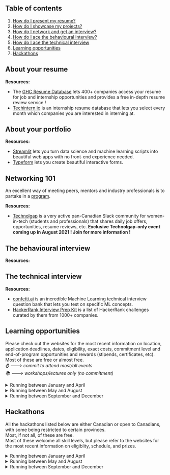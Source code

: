 ## Table of contents
1. [How do I present my resume?](https://github.com/nadiaenh/cheatsheet/blob/main/career%20and%20personal%20development.md#about-your-resume)
2. [How do I showcase my projects?](https://github.com/nadiaenh/cheatsheet/blob/main/career%20and%20personal%20development.md#about-your-portfolio)
3. [How do I network and get an interview?](https://github.com/nadiaenh/cheatsheet/blob/main/career%20and%20personal%20development.md#networking-101)
4. [How do I ace the behavioural interview?](https://github.com/nadiaenh/cheatsheet/blob/main/career%20and%20personal%20development.md#the-behavioural-interview)
5. [How do I ace the technical interview](https://github.com/nadiaenh/cheatsheet/blob/main/career%20and%20personal%20development.md#the-technical-interview)
6. [Learning opportunities](https://github.com/nadiaenh/cheatsheet/blob/main/career%20and%20personal%20development.md#learning-opportunities)
7. [Hackathons](https://github.com/nadiaenh/cheatsheet/blob/main/career%20and%20personal%20development.md#hackathons)

## About your resume

**Resources:**  
* The [GHC Resume Database](https://ghc.anitab.org/attend/resume-database) lets 400+ companies access your resume for job and internship opportunities and provides a free in-depth resume review service !
* [Techintern.io](https://www.techintern.io/student) is an internship resume database that lets you select every month which companies you are interested in interning at.

## About your portfolio

**Resources:**  
* [Streamlit](https://streamlit.io/) lets you turn data science and machine learning scripts into beautiful web apps with no front-end experience needed.
* [Typeform](https://www.typeform.com/) lets you create beautiful interactive forms.

## Networking 101

An excellent way of meeting peers, mentors and industry professionals is to partake in a [program](https://github.com/nadiaenh/cheatsheet/blob/main/Getting%20a%20job.md#learning-opportunities). 

**Resources:**
* [Technolgap](https://tinyurl.com/join-technolgap) is a very active pan-Canadian Slack community for women-in-tech (students and professionals) that shares daily job offers, opportunities, resume reviews, etc. **Exclusive Technolgap-only event coming up in August 2021 ! Join for more information !**

## The behavioural interview

**Resources:**  

## The technical interview

**Resources:**  
* [confetti.ai](https://www.confetti.ai/) is an incredible Machine Learning technical interview question bank that lets you test on specific ML concepts. 
* [HackerRank Interview Prep Kit](https://www.hackerrank.com/interview/interview-preparation-kit) is a list of HackerRank challenges curated by them from 1000+ companies.  

## Learning opportunities
Please check out the websites for the most recent information on location, application deadlines, dates, eligibility, exact costs, commitment level and end-of-program opportunities and rewards (stipends, certificates, etc). Most of these are free or almost free.  
*:watch: ---> commit to attend most/all events  
:books: ---> workshops/lectures only (no commitment)*

<details>
  <summary> Running between January and April </summary>  
  
* [AI Launch Lab R&D Program](https://launchlab.ai/rd-program/) is a research and development program that has you working on a real-world AI projects. **Runs Jan-Mar, :watch:**

 </details>

<details>
  <summary> Running between May and August </summary>  
  
* [InternHacks](https://internhacks.com/) is a cross between an internship and a hackathon sponsored by major tech companies. **Runs May-Jul, :watch:**
* [AI4Good Lab](https://www.ai4goodlab.com/) is a 7-week women-only introduction to machine learning and artificial intelligence program concluding in a 3-week team project that lets you make valuable connections and is an excellent springboard into the world of ML/AI. **Runs May-June, :watch:**
* [AI Launch Lab R&D Program](https://launchlab.ai/rd-program/) is a research and development program that has you working on a real-world AI projects. **Runs Jun-Aug, :watch:**
* [URx Talent Development Program](https://onereq.com/urx/talent-development-program/) is a series of workshops designed to help you start your career in tech. **Runs Jun-Aug, :books:**
* [IVADO's Problem Solving Workshop](http://crm.umontreal.ca/probindustrielsEn2021/) is a 4-day workshop to solve real-world problems for large corporations. **Runs Aug 23-27th 2021, :watch:**
  
</details>

<details>
  <summary> Running between September and December </summary>  
  
* [DS4A/Women](https://www.correlation-one.com/data-science-for-all-women) is a virtual 7-week Data Science program for women that teaches you real-world data analysis skills  concluding with a team project, and lets you network and be matched with a mentor. **Runs Sep-Oct, :watch:**
* [AI Launch Lab R&D Program](https://launchlab.ai/rd-program/) is a research and development program that has you working on a real-world AI projects. **Runs Sep-Nov, :watch:**
  
</details>

## Hackathons
All the hackathons listed below are either Canadian or open to Canadians, with some being restricted to certain provinces.  
Most, if not all, of these are free.  
Most of these welcome all skill levels, but please refer to the websites for the most recent information on eligiblity, schedule, and prizes.

<details>
  <summary> Running between January and April </summary>  
  
* [SheHacks](https://shehacks.ca/) is Canada's largest 36-hour hackathon for women-identifying people of all skill levels. **Runs Jan 8-10th, 2021**
* [MLH Local Hack Day: Build](https://localhackday.mlh.io/) is a celebration of hacking where you complete weekly and daily challenges to gain points 
  and then build something at one of the partner hackathons. **Runs Jan 10-18th, 2021**
* [ElleHacks](https://ellehacks.com/) is a student-led women-only 36-hour hackathon for all skill levels. **Runs Jan 15-17th, 2021**
* [McHacks](https://mchacks.ca/) is McGill University's 36-hour global collegiate hackathon for all skill levels. **Runs Jan 29-31st, 2021**
* [MLH Local Hack Day: Share](https://localhackday.mlh.io/) is a celebration of sharing everything you’ve learned as a hacker by completing weekly and 
  daily challenges at all skill levels to gain points. **Runs Mar 28th-Apr 5th, 2021**

</details>
 
<details>
  <summary> Running between May and August </summary>  

* [InternHacks](https://internhacks.com/) is a cross between an internship and a hackathon sponsored by major tech companies. **Runs May-Jul, 2021**
* [natHACKS](https://natuab.ca/event/nathack) is Alberta’s 64-hour inaugural brain-computer interface hackathon. **Runs Jul 30th-Aug 2nd, 2021**
* [TechNova](https://www.itstechnova.org/) is UWaterloo's first global women-in-tech hackathon, featuring a 3-day workshop period followed by the 36-hour hackathon and concluding with a 5-day networking period. **Runs Aug 24-29th, 2021**

</details>

<details>
  <summary> Running between September and December </summary>  

* [Hack the North](https://hackthenorth.com/) is Canada's biggest hackathon, where 3000+ students of all skill levels come together for 36 hours to build a project in teams of up to 4 people. **Runs Sept 17-19th 2021**

</details>
